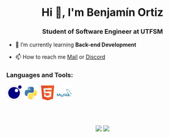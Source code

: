 <h1 align="center">Hi 👋, I'm Benjamín Ortiz</h1>
<h3 align="center">Student of Software Engineer at UTFSM</h3>

- 🔭 I’m currently learning **Back-end Development**

- 📫 How to reach me [Mail](mailto:benjamin.ortizcl@gmail.com) or [Discord](https://discord.com/users/852621641937846343)

<h3 align="left">Languages and Tools:</h3>
<p align="left"> 
    <img src="https://github.com/devicons/devicon/blob/master/icons/lua/lua-original.svg" alt="lua" width="40" height="40"/> 
  <img src="https://raw.githubusercontent.com/devicons/devicon/master/icons/python/python-original.svg" alt="python" width="40" height="40"/> 
  <img src="https://github.com/devicons/devicon/blob/master/icons/html5/html5-original.svg" alt="html" width="40" height="40"/> 
  <img src="https://github.com/devicons/devicon/blob/master/icons/mysql/mysql-plain-wordmark.svg" alt="mysql" width="40" height="40"/> 
</p>

<br>
<br>
<p align="center">
   <img width="48%" src="https://github-readme-stats.vercel.app/api?username=benjamin-ortizc&show_icons=true&theme=tokyonight" />
   <img width="48%" src="https://github-readme-streak-stats.herokuapp.com/?user=benjamin-ortizc&theme=tokyonight" />
</p>
